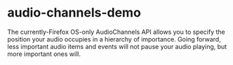audio-channels-demo
===================

The currently-Firefox OS-only AudioChannels API allows you to specify the position your audio occupies in a hierarchy of importance. Going forward, less important audio items and events will not pause your audio playing, but more important ones will.
